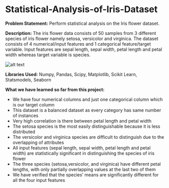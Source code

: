 # Statistical-Analysis-of-Iris-Dataset
**Problem Statement:** 
Perform statistical analysis on the Iris flower dataset.

**Description:**
The iris flower data consists of 50 samples from 3 different species of iris flower namely setosa, versicolor and virginica. The dataset consists of 4 numerical/input features and 1 categorical feature/target variable. Input features are sepal length, sepal width, petal length and petal width whereas target variable is species.

![alt text](https://d25j9w72xt9yi4.cloudfront.net/eyJidWNrZXQiOiJkb2Nrc2hpcC1pbWFnZXMiLCJrZXkiOiJmZWUxMzU3NzRiMDZiZDA5MWE4ZGFmZWRiZjJjNTgxNiIsImVkaXRzIjp7InJvdGF0ZSI6bnVsbCwicmVzaXplIjp7ImZpdCI6ImNvdmVyIiwid2lkdGgiOjE0NDB9fX0=)

**Libraries Used:**
Numpy, Pandas, Scipy, Matplotlib, Scikit Learn, Statsmodels, Seaborn

**What we have learned so far from this project:**
- We have four numerical columns and just one categorical column which is our target column
- This dataset is a balanced dataset as every category has same number of instances
- Very high correlation is there between petal length and petal width
- The setosa species is the most easily distinguishable because it is less distributed
- The versicolor and virginica species are difficult to distinguish due to the overlapping of attributes
- All input features (sepal length, sepal width, petal length and petal width) are statistically significant in distinguishing the species of iris flower
- The three species (setosa,versicolor, and virginica) have different petal lengths, with only partially overlapping values at the last two of them
- We have verified that the species’ means are significantly different for all the four input features
